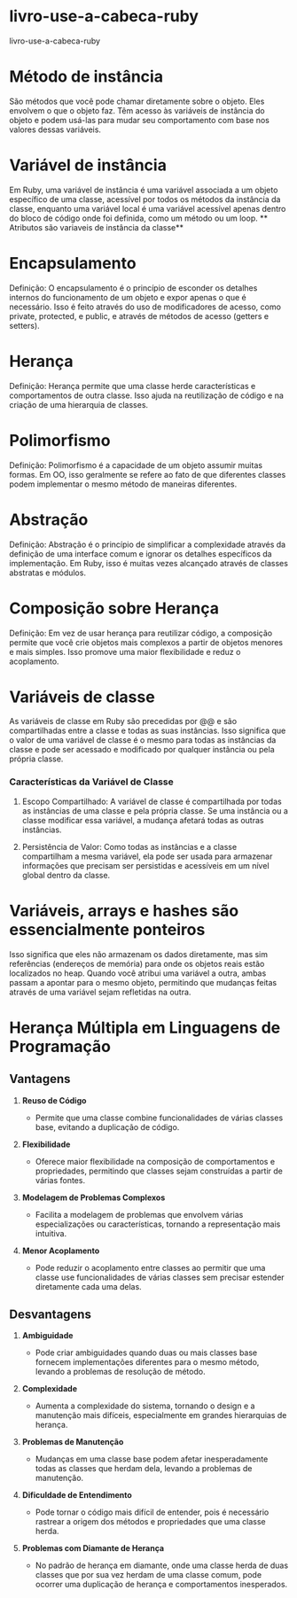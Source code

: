 # livro-use-a-cabeca-ruby
livro-use-a-cabeca-ruby

# Método de instância
São métodos que você pode chamar diretamente sobre o objeto. Eles envolvem o que o objeto faz. Têm acesso às variáveis de instância do objeto e podem usá-las para mudar seu comportamento com base nos valores dessas variáveis.

# Variável de instância
Em Ruby, uma variável de instância é uma variável associada a um objeto específico de uma classe, acessível por todos os métodos da instância da classe, enquanto uma variável local é uma variável acessível apenas dentro do bloco de código onde foi definida, como um método ou um loop.
** Atributos são variaveis de instância da classe**

# Encapsulamento
Definição: O encapsulamento é o princípio de esconder os detalhes internos do funcionamento de um objeto e expor apenas o que é necessário. Isso é feito através do uso de modificadores de acesso, como private, protected, e public, e através de métodos de acesso (getters e setters).
# Herança
Definição: Herança permite que uma classe herde características e comportamentos de outra classe. Isso ajuda na reutilização de código e na criação de uma hierarquia de classes.
# Polimorfismo
Definição: Polimorfismo é a capacidade de um objeto assumir muitas formas. Em OO, isso geralmente se refere ao fato de que diferentes classes podem implementar o mesmo método de maneiras diferentes.
# Abstração
Definição: Abstração é o princípio de simplificar a complexidade através da definição de uma interface comum e ignorar os detalhes específicos da implementação. Em Ruby, isso é muitas vezes alcançado através de classes abstratas e módulos.
# Composição sobre Herança
Definição: Em vez de usar herança para reutilizar código, a composição permite que você crie objetos mais complexos a partir de objetos menores e mais simples. Isso promove uma maior flexibilidade e reduz o acoplamento.

# Variáveis de classe
As variáveis de classe em Ruby são precedidas por @@ e são compartilhadas entre a classe e todas as suas instâncias. Isso significa que o valor de uma variável de classe é o mesmo para todas as instâncias da classe e pode ser acessado e modificado por qualquer instância ou pela própria classe.

### Características da Variável de Classe
1. Escopo Compartilhado: A variável de classe é compartilhada por todas as instâncias de uma classe e pela própria classe. Se uma instância ou a classe modificar essa variável, a mudança afetará todas as outras instâncias.

2. Persistência de Valor: Como todas as instâncias e a classe compartilham a mesma variável, ela pode ser usada para armazenar informações que precisam ser persistidas e acessíveis em um nível global dentro da classe.

# Variáveis, arrays e hashes são essencialmente ponteiros
Isso significa que eles não armazenam os dados diretamente, mas sim referências (endereços de memória) para onde os objetos reais estão localizados no heap. Quando você atribui uma variável a outra, ambas passam a apontar para o mesmo objeto, permitindo que mudanças feitas através de uma variável sejam refletidas na outra.

# Herança Múltipla em Linguagens de Programação

## Vantagens

1. **Reuso de Código**
   - Permite que uma classe combine funcionalidades de várias classes base, evitando a duplicação de código.

2. **Flexibilidade**
   - Oferece maior flexibilidade na composição de comportamentos e propriedades, permitindo que classes sejam construídas a partir de várias fontes.

3. **Modelagem de Problemas Complexos**
   - Facilita a modelagem de problemas que envolvem várias especializações ou características, tornando a representação mais intuitiva.

4. **Menor Acoplamento**
   - Pode reduzir o acoplamento entre classes ao permitir que uma classe use funcionalidades de várias classes sem precisar estender diretamente cada uma delas.

## Desvantagens

1. **Ambiguidade**
   - Pode criar ambiguidades quando duas ou mais classes base fornecem implementações diferentes para o mesmo método, levando a problemas de resolução de método.

2. **Complexidade**
   - Aumenta a complexidade do sistema, tornando o design e a manutenção mais difíceis, especialmente em grandes hierarquias de herança.

3. **Problemas de Manutenção**
   - Mudanças em uma classe base podem afetar inesperadamente todas as classes que herdam dela, levando a problemas de manutenção.

4. **Dificuldade de Entendimento**
   - Pode tornar o código mais difícil de entender, pois é necessário rastrear a origem dos métodos e propriedades que uma classe herda.

5. **Problemas com Diamante de Herança**
   - No padrão de herança em diamante, onde uma classe herda de duas classes que por sua vez herdam de uma classe comum, pode ocorrer uma duplicação de herança e comportamentos inesperados.

